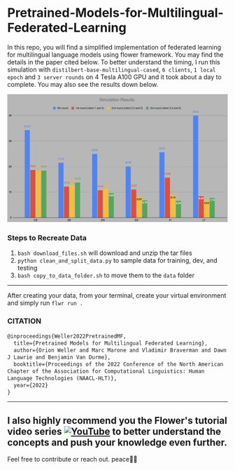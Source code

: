 # Pretrained-Models-for-Multilingual-Federated-Learning
In this repo, you will find a simplified implementation of federated learning for multilingual language models using flower framework. You may find the details in the paper cited below.
To better understand the timing, I run this simulation with `distilbert-base-multilingual-cased`, `6 clients`, `1 local epoch` and `3 server rounds` on 4 Tesla A100 GPU and it took about a day to complete. You may also see the results down below.

![](visuals/results.png)

### Steps to Recreate Data
1. `bash download_files.sh` will download and unzip the tar files
2. `python clean_and_split_data.py` to sample data for training, dev, and testing
3. `bash copy_to_data_folder.sh` to move them to the `data` folder
---
After creating your data, from your terminal, create your virtual environment and simply run `flwr run .`

### CITATION
```
@inproceedings{Weller2022PretrainedMF,
  title={Pretrained Models for Multilingual Federated Learning},
  author={Orion Weller and Marc Marone and Vladimir Braverman and Dawn J Lawrie and Benjamin Van Durme},
  booktitle={Proceedings of the 2022 Conference of the North American Chapter of the Association for Computational Linguistics: Human Language Technologies (NAACL-HLT)},
  year={2022}
}
```
---
I also highly recommend you the Flower's tutorial video series
[![YouTube](https://img.shields.io/badge/YouTube-Watch%20Video-red?logo=youtube)](https://youtube.com/playlist?list=PLNG4feLHqCWkdlSrEL2xbCtGa6QBxlUZb&si=IVbQyoJG4s7ovPuV)
to better understand the concepts and push your knowledge even further.
---
Feel free to contribute or reach out. peace✌🏼
